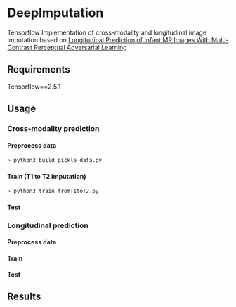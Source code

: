# DeepImputation

Tensorflow Implementation of cross-modality and longitudinal image imputation based on [Longitudinal Prediction of Infant MR Images With Multi-Contrast Perceptual Adversarial Learning](https://www.frontiersin.org/articles/10.3389/fnins.2021.653213/full)

## Requirements
Tensorflow==2.5.1

## Usage
### Cross-modality prediction
#### Preprocess data
```bash
> python3 build_pickle_data.py
```
#### Train (T1 to T2 imputation)
```bash
> python3 train_fromT1toT2.py
```

#### Test

### Longitudinal prediction
#### Preprocess data
#### Train
#### Test

## Results
